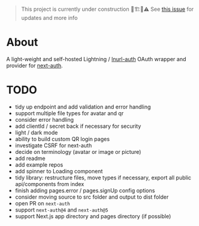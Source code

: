 > This project is currently under construction 👷🏗️🚧⚠️
> See [this issue](https://github.com/nextauthjs/next-auth/issues/7872) for updates and more info

# About

A light-weight and self-hosted Lightning / [lnurl-auth](https://fiatjaf.com/e0a35204.html) OAuth wrapper and provider for [next-auth](https://github.com/nextauthjs/next-auth).

# TODO

- tidy up endpoint and add validation and error handling
- support multiple file types for avatar and qr
- consider error handling
- add clientId / secret back if necessary for security
- light / dark mode
- ability to build custom QR login pages
- investigate CSRF for next-auth
- decide on terminology (avatar or image or picture)
- add readme
- add example repos
- add spinner to Loading component
- tidy library: restructure files, move types if necessary, export all public api/components from index
- finish adding pages.error / pages.signUp config options
- consider moving source to src folder and output to dist folder
- open PR on `next-auth`
- support `next-auth@4` and `next-auth@5`
- support Next.js app directory and pages directory (if possible)
